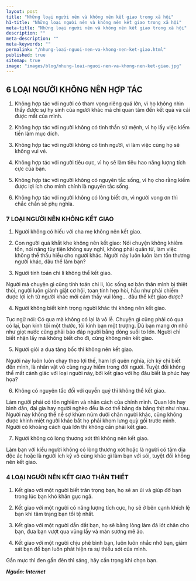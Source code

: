 ```yaml
---
layout: post
title: "Những loại người nên và không nên kết giao trong xã hội"
h1-title: "Những loại người nên và không nên kết giao trong xã hội"
meta-title: "Những loại người nên và không nên kết giao trong xã hội"
description: ""
meta-description: ""
meta-keywords: ""
permalink: "/nhung-loai-nguoi-nen-va-khong-nen-ket-giao.html"
published: true
sitemap: true
image: "images/blog/nhung-loai-nguoi-nen-va-khong-nen-ket-giao.jpg"
---
```



## 6 LOẠI NGƯỜI KHÔNG NÊN HỢP TÁC

1. Không hợp tác với người có tham vọng riêng quá lớn, vì họ không nhìn thấy được sự hy sinh của người khác mà chỉ quan tâm đến kết quả và cái được mất của mình.

2. Không hợp tác với người không có tinh thần sứ mệnh, vì họ lấy việc kiếm tiền làm mục đích.

3. Không hợp tác với người không có tình người, vì làm việc cùng họ sẽ không vui vẻ.

4. Không hợp tác với người tiêu cực, vì họ sẽ làm tiêu hao năng lượng tích cực của bạn.

5. Không hợp tác với người không có nguyên tắc sống, vì họ cho rằng kiếm được lợi ích cho mình chính là nguyên tắc sống.

6. Không hợp tác với người không có lòng biết ơn, vì người vong ơn thì chắc chắn sẽ phụ nghĩa.

### 7 LOẠI NGƯỜI NÊN KHÔNG KẾT GIAO

1. Người không có hiếu với cha mẹ không nên kết giao.

2. Con người quá khắt khe không nên kết giao: Nói chuyện không khiêm tốn, nói năng tùy tiện không suy nghĩ, không phải quân tử, làm việc không thể thấu hiểu cho người khác. Người này luôn luôn làm tổn thương người khác, đâu thể làm bạn?

3. Người tính toán chi li không thể kết giao.

Người mà chuyện gì cũng tính toán chi li, lúc sống sợ bản thân mình bị thiệt thòi, người luôn giành giật cơ hội, toan tính hẹp hòi, hầu như phải chiếm được lợi ích từ người khác mới cảm thấy vui lòng… đâu thể kết giao được?

4. Người không biết kính trọng người khác thì không nên kết giao.

Tục ngữ nói: Có qua mà không có lại là vô lễ. Chuyện gì cũng phải có qua có lại, bạn kính tôi một thước, tôi kính bạn một trượng. Dù bạn mang ơn nhỏ như giọt nước cũng phải báo đáp người bằng dòng suối to lớn. Người chỉ biết nhận lấy mà không biết cho đi, cũng không nên kết giao.

5. Người giỏi a dua tâng bốc thì không nên kết giao.

Người này luôn luôn chạy theo lợi thế, ham lợi quên nghĩa, ích kỷ chỉ biết đến mình, là nhân vật vô cùng nguy hiểm trong đời người. Tuyệt đối không thể mất cảnh giác với loại người này, bởi kết giao với họ đâu biết là phúc hay họa?

6. Không có nguyên tắc đối với quyền quý thì không thể kết giao.

Làm người phải có tôn nghiêm và nhân cách của chính mình. Quan lớn hay bình dân, đại gia hay người nghèo đều là cơ thể bằng da bằng thịt như nhau. Người này không thể nể sợ khúm núm dưới chân người khác, cũng không được khinh miệt người khác bắt họ phải khom lưng quỳ gối trước mình. Người có khoảng cách quá lớn thì không cần phải kết giao.

7. Người không có lòng thương xót thì không nên kết giao.

Làm bạn với kiểu người không có lòng thương xót hoặc là người có tâm địa độc ác hoặc là người ích kỷ vô cùng khác gì làm bạn với sói, tuyệt đối không nên kết giao.

### 4 LOẠI NGƯỜI NÊN KẾT GIAO THÂN THIẾT

1. Kết giao với một người biết trân trọng bạn, họ sẽ an ủi và giúp đỡ bạn trong lúc bạn khó khăn gục ngã.

2. Kết giao với một người có năng lượng tích cực, họ sẽ ở bên cạnh khích lệ bạn khi tâm trạng bạn tồi tệ nhất.

3. Kết giao với một người dẫn dắt bạn, họ sẽ bằng lòng làm đá lót chân cho bạn, đưa bạn vượt qua vũng lầy và màn sương mê ảo.

4. Kết giao với một người chịu phê bình bạn, luôn luôn nhắc nhở bạn, giám sát bạn để bạn luôn phát hiện ra sự thiếu sót của mình.

Gần mực thì đen gần đèn thì sáng, hãy cẩn trọng khi chọn bạn.

***Nguồn: Internet***